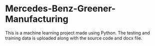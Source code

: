 # Mercedes-Benz-Greener-Manufacturing
This is a machine learning project made using Python.
The testing and training data is uploaded along with the source code and docx file.
